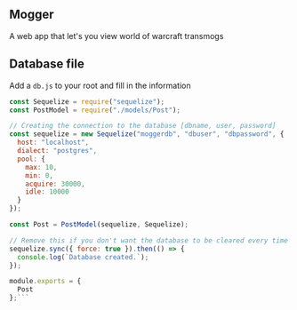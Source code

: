 ## Mogger

A web app that let's you view world of warcraft transmogs

## Database file
Add a ``db.js`` to your root and fill in the information

```javascript
const Sequelize = require("sequelize");
const PostModel = require("./models/Post");

// Creating the connection to the database [dbname, user, password]
const sequelize = new Sequelize("moggerdb", "dbuser", "dbpassword", {
  host: "localhost",
  dialect: "postgres",
  pool: {
    max: 10,
    min: 0,
    acquire: 30000,
    idle: 10000
  }
});

const Post = PostModel(sequelize, Sequelize);

// Remove this if you don't want the database to be cleared every time you refresh
sequelize.sync({ force: true }).then(() => {
  console.log(`Database created.`);
});

module.exports = {
  Post
};```

